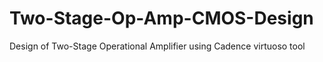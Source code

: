 # Two-Stage-Op-Amp-CMOS-Design
Design of Two-Stage Operational Amplifier using Cadence virtuoso tool
